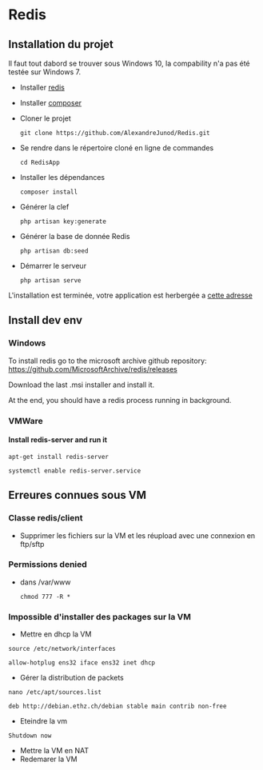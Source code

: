 # Redis

## Installation du projet

Il faut tout dabord se trouver sous Windows 10, la compability n'a pas été testée sur Windows 7.

- Installer [redis](https://github.com/MSOpenTech/redis/releases/download/win-3.2.100/Redis-x64-3.2.100.msi) 

- Installer [composer](https://getcomposer.org/)

- Cloner le projet

  `git clone https://github.com/AlexandreJunod/Redis.git`

- Se rendre dans le répertoire cloné en ligne de commandes

  `cd RedisApp`

- Installer les dépendances

  `composer install`

- Générer la clef 

  `php artisan key:generate`

- Générer la base de donnée Redis

  `php artisan db:seed`

- Démarrer le serveur

  `php artisan serve`

L'installation est terminée, votre application est herbergée a [cette adresse](http://localhost:8000)



## Install dev env
### Windows 
To install redis go to the  microsoft archive github repository: https://github.com/MicrosoftArchive/redis/releases

Download the last .msi installer and install it.

At the end, you should have a redis process running in background.


### VMWare 
#### Install redis-server and run it
`apt-get install redis-server`

`systemctl enable redis-server.service`



## Erreures connues sous VM

### Classe redis/client

- Supprimer les fichiers sur la VM et les réupload avec une connexion en ftp/sftp

### Permissions denied

- dans /var/www

  `chmod 777 -R *`

### Impossible d'installer des packages sur la VM

- Mettre en dhcp la VM

`source /etc/network/interfaces`

 `allow-hotplug ens32
 iface ens32 inet dhcp`

- Gérer la distribution de packets

`nano /etc/apt/sources.list`

`deb http://debian.ethz.ch/debian stable main contrib non-free`

- Eteindre la vm

`Shutdown now`

- Mettre la VM en NAT
- Redemarer la VM

